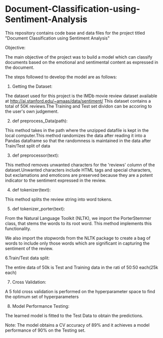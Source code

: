 # Document-Classification-using-Sentiment-Analysis
This repository contains code base and data files for the project titled "Document Classification using Sentiment Analysis"  

Objective: 

The main objective  of the project was to build a model which can classify documents based on the emotional and sentimental content as expressed in the document.

The steps followed to develop the model are as follows:

1. Getting the Dataset:

The dataset used for this project is the IMDb movie review dataset available at http://ai.stanford.edu/~amaas/data/sentiment/
This dataset contains a total of 50K reviews.The Training and Test set dividon can be accoring to the user's own judgement.

2. def preprocess_Data(path):

This method takes in the path where the unzipped datafile is kept in the local computer.This method randomizes the data after reading it into a Pandas dataframe so that the randomness is maintained in the data after Train/Test split of data

3. def preprocessor(text):

This method removes unwanted characters for the 'reviews' column of the dataset.Unwanted characters include HTML tags and special characters, but exclamations and emoticons are preserved because they are a potent indicator to the sentiment expressed in the review.

4. def tokenizer(text):
    
This method splits the review string into word tokens.

5. def tokenizer_porter(text):

From the Natural Language Toolkit (NLTK), we import the PorterStemmer class, that stems the words to its root word.
This method implements this functionality.

We also import the stopwords from the NLTK package to create a bag of words to include only those words which are significant in capturing the sentiment of the review.

6.Train/Test data split: 

The entire data of 50k is Test and Training data in the rati of 50:50 each(25k each)

7. Cross Validation:

A 5 fold cross validation is performed on the hyperparameter space to find the optimum set of hyperparameters

8. Model Performance Testing: 

The learned model is fitted to the Test Data to obtain the predictions.

Note: The model obtains a CV accuracy of 89% and it achieves a model performance of 90% on the Testing set.



